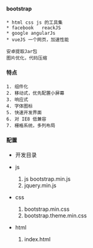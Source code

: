 #### bootstrap
	* html css js 的工具集
	* facebook 	 reackJS
	* google angularJs
	* vueJS 一个网页，加速性能

	安卓提取Jar包
	图片优化，代码压缩

#### 特点
	
	1. 组件化
	2. 移动式，优先配置小屏幕
	3. 响应式
	4. 字体图标
	5. 快速开发界面
	6. 对 IE8 低兼容
	7. 栅格系统，多列布局

#### 配置
* 开发目录
* js
	1. js bootstrap.min.js
	2. jquery.min.js
* css
	1. bootstrap.min.css
	2. bootstrap.theme.min.css

* html
	1. index.html